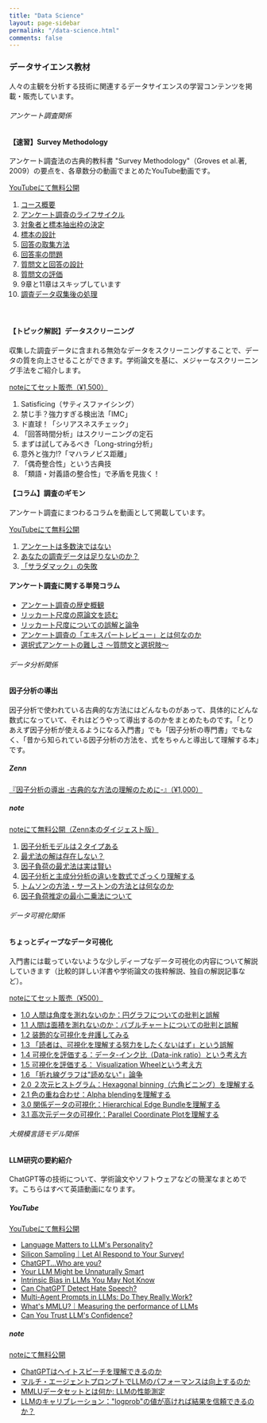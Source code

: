 ```yaml
---
title: "Data Science"
layout: page-sidebar
permalink: "/data-science.html"
comments: false
---
```


<h3 class="text-dark font-weight-bold mt-2">データサイエンス教材</h3>

人々の主観を分析する技術に関連するデータサイエンスの学習コンテンツを掲載・販売しています。

<h6 class="text-dark font-weight-bold mt-5 mb-4">アンケート調査関係</h6>

#### <i class="fa fa-video text-danger"></i> 【速習】Survey Methodology
アンケート調査法の古典的教科書 "Survey Methodology"（Groves et al.著, 2009）の要点を、各章数分の動画でまとめたYouTube動画です。

<a target="_blank" class="btn btn-warning mb-1" href="https://www.youtube.com/playlist?list=PLzacXZDB9Ruo14T9j-dfSnYPXR7TGOVxM">YouTubeにて無料公開</a> 

1. [コース概要](https://www.youtube.com/watch?v=JlCJH4DYPRA&list=PLzacXZDB9Ruo14T9j-dfSnYPXR7TGOVxM&index=1)
2. [アンケート調査のライフサイクル](https://www.youtube.com/watch?v=fQLQV1avDuI&list=PLzacXZDB9Ruo14T9j-dfSnYPXR7TGOVxM&index=2)
3. [対象者と標本抽出枠の決定](https://www.youtube.com/watch?v=BSh-fcyg1_4&list=PLzacXZDB9Ruo14T9j-dfSnYPXR7TGOVxM&index=3)
4. [標本の設計](https://www.youtube.com/watch?v=bH6DqaRZ_hw&list=PLzacXZDB9Ruo14T9j-dfSnYPXR7TGOVxM&index=4)
5. [回答の取集方法](https://www.youtube.com/watch?v=ivDOVFrczz4&list=PLzacXZDB9Ruo14T9j-dfSnYPXR7TGOVxM&index=5)
6. [回答率の問題](https://www.youtube.com/watch?v=VSyG9HlZXyY&list=PLzacXZDB9Ruo14T9j-dfSnYPXR7TGOVxM&index=6)
7. [質問文と回答の設計](https://www.youtube.com/watch?v=0l55Ya1gwCU&list=PLzacXZDB9Ruo14T9j-dfSnYPXR7TGOVxM&index=7)
8. [質問文の評価](https://www.youtube.com/watch?v=3J5-t0R6I5Q&list=PLzacXZDB9Ruo14T9j-dfSnYPXR7TGOVxM&index=8)
9. <label class="text-gray mb-0">9章と11章はスキップしています</label>
10. [調査データ収集後の処理](https://www.youtube.com/watch?v=4q6NcoMyUps&list=PLzacXZDB9Ruo14T9j-dfSnYPXR7TGOVxM&index=10)

　　

#### <i class="fa fa-video text-danger"></i> 【トピック解説】データスクリーニング
収集した調査データに含まれる無効なデータをスクリーニングすることで、データの質を向上させることができます。学術論文を基に、メジャーなスクリーニング手法をご紹介します。

<a class="btn btn-secondary mb-1" href="https://note.com/askaintelligence/n/n613fa5036081">noteにてセット販売（¥1,500）</a> 

1. Satisficing（サティスファイシング）
2. 禁じ手？強力すぎる検出法「IMC」
3. ド直球！「シリアスネスチェック」
4. 「回答時間分析」はスクリーニングの定石
5. まずは試してみるべき「Long-string分析」
6. 意外と強力!?「マハラノビス距離」
7. 「偶奇整合性」という古典技
8. 「類語・対義語の整合性」で矛盾を見抜く！



#### <i class="fa fa-video text-danger"></i> 【コラム】調査のギモン
アンケート調査にまつわるコラムを動画として掲載しています。

<a target="_blank" class="btn btn-warning mb-1" href="https://www.youtube.com/playlist?list=PLzacXZDB9RupqGQLLd4-JDn6HdBtfstbY">YouTubeにて無料公開</a> 

1. [アンケートは多数決ではない](https://www.youtube.com/watch?v=zbV_O7J-wgw&list=PLzacXZDB9RupqGQLLd4-JDn6HdBtfstbY)
2. [あなたの調査データは足りないのか？](https://www.youtube.com/watch?v=Zaj4gszzEXI&list=PLzacXZDB9RupqGQLLd4-JDn6HdBtfstbY&index=2)
3. [「サラダマック」の失敗](https://www.youtube.com/watch?v=gsQUuZvfQ6s&list=PLzacXZDB9RupqGQLLd4-JDn6HdBtfstbY&index=3)


#### <i class="fa fa-book text-secondary"></i> アンケート調査に関する単発コラム
- [アンケート調査の歴史概観](https://note.com/askaintelligence/n/ndc9f5b9c82a9?magazine_key=md9a5e1426a22)
- [リッカート尺度の原論文を読む](https://note.com/askaintelligence/n/nd0a0dc74a6f3?magazine_key=md9a5e1426a22)
- [リッカート尺度についての誤解と論争](https://note.com/askaintelligence/n/n3aa9c5d4f600?magazine_key=md9a5e1426a22)
- [アンケート調査の「エキスパートレビュー」とは何なのか](https://note.com/askaintelligence/n/nae39d6916dfc?magazine_key=md9a5e1426a22)
- [選択式アンケートの難しさ 〜質問文と選択肢〜](https://note.com/askaintelligence/n/nef79ee1b7ca8?magazine_key=md9a5e1426a22)



<h6 class="text-dark font-weight-bold mt-5 mb-4">データ分析関係</h6>

#### <i class="fa fa-book text-secondary"></i> 因子分析の導出

因子分析で使われている古典的な方法にはどんなものがあって、具体的にどんな数式になっていて、それはどうやって導出するのかをまとめたものです。「とりあえず因子分析が使えるようになる入門書」でも「因子分析の専門書」でもなく、「昔から知られている因子分析の方法を、式をちゃんと導出して理解する本」です。

##### Zenn
<a target="_blank" class="btn btn-secondary mb-2" href="https://zenn.dev/tatsurokawamoto/books/08b2ec4265e3e7">『因子分析の導出 -古典的な方法の理解のために-』（¥1,000）</a> 

##### note
<a target="_blank" class="btn btn-warning mb-1" href="">noteにて無料公開（Zenn本のダイジェスト版）</a> 

1. [因子分析モデルは２タイプある](https://note.com/askaintelligence/n/n0eff266c43bd)
2. [最尤法の解は存在しない？](https://note.com/askaintelligence/n/n8cd8e5deb62e)
3. [因子負荷の最尤法は実は賢い](https://note.com/askaintelligence/n/n87ca6419b213)
4. [因子分析と主成分分析の違いを数式でざっくり理解する](https://note.com/askaintelligence/n/nf8d81565f8c7)
5. [トムソンの方法・サーストンの方法とは何なのか](https://note.com/askaintelligence/n/na14e4493fbbe)
6. [因子負荷推定の最小二乗法について](https://note.com/askaintelligence/n/nf0c870885283)



<h6 class="text-dark font-weight-bold mt-5 mb-4">データ可視化関係</h6>

#### <i class="fa fa-book text-secondary"></i> ちょっとディープなデータ可視化
入門書には載っていないような少しディープなデータ可視化の内容について解説していきます（比較的詳しい洋書や学術論文の抜粋解説、独自の解説記事など）。

<a target="_blank" class="btn btn-secondary mb-1" href="https://note.com/askaintelligence/m/mba6802434f82">noteにてセット販売（¥500）</a> 

- [1.0 人間は角度を測れないのか：円グラフについての批判と誤解](https://note.com/askaintelligence/n/n00625ce422ce?magazine_key=mba6802434f82)
- [1.1 人間は面積を測れないのか：バブルチャートについての批判と誤解](https://note.com/askaintelligence/n/n22b750b4b0f7?magazine_key=mba6802434f82)
- [1.2 装飾的な可視化を弁護してみる](https://note.com/askaintelligence/n/ndc9e801a3437?magazine_key=mba6802434f82)
- [1.3 「読者は、可視化を理解する努力をしたくないはず」という誤解](https://note.com/askaintelligence/n/n3932442cdf3a?magazine_key=mba6802434f82)
- [1.4 可視化を評価する：データ-インク比（Data-ink ratio）という考え方](https://note.com/askaintelligence/n/ndef4569c0e66?magazine_key=mba6802434f82)
- [1.5 可視化を評価する： Visualization Wheelという考え方](https://note.com/askaintelligence/n/n26dc76254666?magazine_key=mba6802434f82)
- [1.6 「折れ線グラフは"読めない"」論争](https://note.com/askaintelligence/n/n2606d6885b1d?magazine_key=mba6802434f82)
- [2.0 ２次元ヒストグラム：Hexagonal binning（六角ビニング）を理解する](https://note.com/askaintelligence/n/n4e7fb8b67db7?magazine_key=mba6802434f82)
- [2.1 色の重ね合わせ：Alpha blendingを理解する](https://note.com/askaintelligence/n/nb922e93dc90e?magazine_key=mba6802434f82)
- [3.0 関係データの可視化：Hierarchical Edge Bundleを理解する](https://note.com/askaintelligence/n/nadef04469a6c?magazine_key=mba6802434f82)
- [3.1 高次元データの可視化：Parallel Coordinate Plotを理解する](https://note.com/askaintelligence/n/nd9c9030ac3c7?magazine_key=mba6802434f82)



<h6 class="text-dark font-weight-bold mt-5 mb-4">大規模言語モデル関係</h6>

#### <i class="fa fa-video text-danger"></i> LLM研究の要約紹介
ChatGPT等の技術について、学術論文やソフトウェアなどの簡潔なまとめです。こちらはすべて英語動画になります。

##### YouTube
<a target="_blank" class="btn btn-warning mb-1" href="https://www.youtube.com/playlist?list=PLE7BfQ3Kqcbwogk7BJoLv2p98jDCUOJvq">YouTubeにて無料公開</a> 

- [Language Matters to LLM's Personality?](https://www.youtube.com/watch?v=7xnKTUK_KPM&list=PLE7BfQ3Kqcbwogk7BJoLv2p98jDCUOJvq&index=8)
- [Silicon Sampling｜Let AI Respond to Your Survey!](https://www.youtube.com/watch?v=qIYvhHGxEFI&list=PLE7BfQ3Kqcbwogk7BJoLv2p98jDCUOJvq&index=9)
- [ChatGPT...Who are you?](https://www.youtube.com/watch?v=zzlzpPxgz6k&list=PLE7BfQ3Kqcbwogk7BJoLv2p98jDCUOJvq&index=10)
- [Your LLM Might be Unnaturally Smart](https://www.youtube.com/watch?v=IGA38gbq02M&list=PLE7BfQ3Kqcbwogk7BJoLv2p98jDCUOJvq&index=11)
- [Intrinsic Bias in LLMs You May Not Know](https://www.youtube.com/watch?v=CmQqR6zOeNs&list=PLE7BfQ3Kqcbwogk7BJoLv2p98jDCUOJvq&index=12)
- [Can ChatGPT Detect Hate Speech?](https://www.youtube.com/watch?v=mkkqSMxWZBg&list=PLE7BfQ3Kqcbwogk7BJoLv2p98jDCUOJvq&index=13)
- [Multi-Agent Prompts in LLMs: Do They Really Work?](https://www.youtube.com/watch?v=ga2Kx1UaAAw&list=PLE7BfQ3Kqcbwogk7BJoLv2p98jDCUOJvq&index=14)
- [What's MMLU?｜Measuring the performance of LLMs](https://www.youtube.com/watch?v=NRKTJrWHkZ4&list=PLE7BfQ3Kqcbwogk7BJoLv2p98jDCUOJvq&index=15)
- [Can You Trust LLM's Confidence?](https://www.youtube.com/watch?v=6fKsHcYhIEY&list=PLE7BfQ3Kqcbwogk7BJoLv2p98jDCUOJvq&index=16)

##### note
<a target="_blank" class="btn btn-warning mb-1" href="https://note.com/askaintelligence/m/m4a1362533df6">noteにて無料公開</a> 

- [ChatGPTはヘイトスピーチを理解できるのか](https://note.com/askaintelligence/n/ncfb42b285330?magazine_key=m4a1362533df6)
- [マルチ・エージェントプロンプトでLLMのパフォーマンスは向上するのか](https://note.com/askaintelligence/n/nfd7ece5cf0ec?magazine_key=m4a1362533df6)
- [MMLUデータセットとは何か: LLMの性能測定](https://note.com/askaintelligence/n/nef9224153df9?magazine_key=m4a1362533df6)
- [LLMのキャリブレーション："logprob"の値が高ければ結果を信頼できるのか？](https://note.com/askaintelligence/n/nc19f75a3c6e6?magazine_key=m4a1362533df6)


